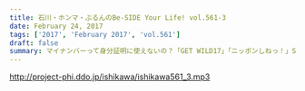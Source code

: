 ```yaml
---
title: 石川・ホンマ・ぶるんのBe-SIDE Your Life! vol.561-3
date: February 24, 2017
tags: ['2017', 'February 2017', 'vol.561']
draft: false
summary: マイナンバーって身分証明に使えないの？「GET WILD17」「ニッポンしねっ！」SAITO
---
```


http://project-phi.ddo.jp/ishikawa/ishikawa561_3.mp3